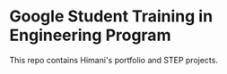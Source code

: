 # Google Student Training in Engineering Program

This repo contains Himani's portfolio and STEP projects.
